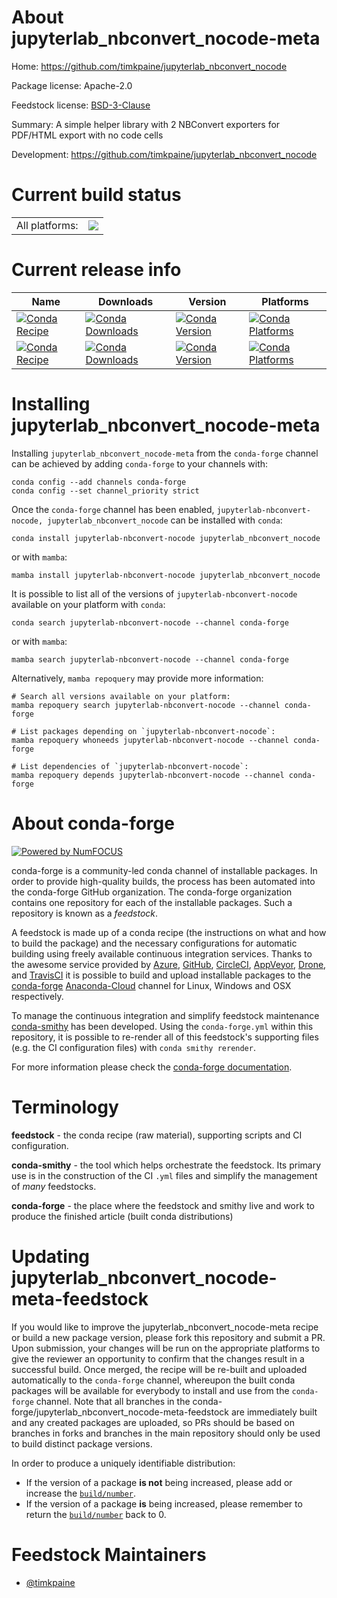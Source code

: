 About jupyterlab_nbconvert_nocode-meta
======================================

Home: https://github.com/timkpaine/jupyterlab_nbconvert_nocode

Package license: Apache-2.0

Feedstock license: [BSD-3-Clause](https://github.com/conda-forge/jupyterlab_nbconvert_nocode-meta-feedstock/blob/main/LICENSE.txt)

Summary: A simple helper library with 2 NBConvert exporters for PDF/HTML export with no code cells

Development: https://github.com/timkpaine/jupyterlab_nbconvert_nocode

Current build status
====================


<table><tr><td>All platforms:</td>
    <td>
      <a href="https://dev.azure.com/conda-forge/feedstock-builds/_build/latest?definitionId=16336&branchName=main">
        <img src="https://dev.azure.com/conda-forge/feedstock-builds/_apis/build/status/jupyterlab_nbconvert_nocode-meta-feedstock?branchName=main">
      </a>
    </td>
  </tr>
</table>

Current release info
====================

| Name | Downloads | Version | Platforms |
| --- | --- | --- | --- |
| [![Conda Recipe](https://img.shields.io/badge/recipe-jupyterlab--nbconvert--nocode-green.svg)](https://anaconda.org/conda-forge/jupyterlab-nbconvert-nocode) | [![Conda Downloads](https://img.shields.io/conda/dn/conda-forge/jupyterlab-nbconvert-nocode.svg)](https://anaconda.org/conda-forge/jupyterlab-nbconvert-nocode) | [![Conda Version](https://img.shields.io/conda/vn/conda-forge/jupyterlab-nbconvert-nocode.svg)](https://anaconda.org/conda-forge/jupyterlab-nbconvert-nocode) | [![Conda Platforms](https://img.shields.io/conda/pn/conda-forge/jupyterlab-nbconvert-nocode.svg)](https://anaconda.org/conda-forge/jupyterlab-nbconvert-nocode) |
| [![Conda Recipe](https://img.shields.io/badge/recipe-jupyterlab_nbconvert_nocode-green.svg)](https://anaconda.org/conda-forge/jupyterlab_nbconvert_nocode) | [![Conda Downloads](https://img.shields.io/conda/dn/conda-forge/jupyterlab_nbconvert_nocode.svg)](https://anaconda.org/conda-forge/jupyterlab_nbconvert_nocode) | [![Conda Version](https://img.shields.io/conda/vn/conda-forge/jupyterlab_nbconvert_nocode.svg)](https://anaconda.org/conda-forge/jupyterlab_nbconvert_nocode) | [![Conda Platforms](https://img.shields.io/conda/pn/conda-forge/jupyterlab_nbconvert_nocode.svg)](https://anaconda.org/conda-forge/jupyterlab_nbconvert_nocode) |

Installing jupyterlab_nbconvert_nocode-meta
===========================================

Installing `jupyterlab_nbconvert_nocode-meta` from the `conda-forge` channel can be achieved by adding `conda-forge` to your channels with:

```
conda config --add channels conda-forge
conda config --set channel_priority strict
```

Once the `conda-forge` channel has been enabled, `jupyterlab-nbconvert-nocode, jupyterlab_nbconvert_nocode` can be installed with `conda`:

```
conda install jupyterlab-nbconvert-nocode jupyterlab_nbconvert_nocode
```

or with `mamba`:

```
mamba install jupyterlab-nbconvert-nocode jupyterlab_nbconvert_nocode
```

It is possible to list all of the versions of `jupyterlab-nbconvert-nocode` available on your platform with `conda`:

```
conda search jupyterlab-nbconvert-nocode --channel conda-forge
```

or with `mamba`:

```
mamba search jupyterlab-nbconvert-nocode --channel conda-forge
```

Alternatively, `mamba repoquery` may provide more information:

```
# Search all versions available on your platform:
mamba repoquery search jupyterlab-nbconvert-nocode --channel conda-forge

# List packages depending on `jupyterlab-nbconvert-nocode`:
mamba repoquery whoneeds jupyterlab-nbconvert-nocode --channel conda-forge

# List dependencies of `jupyterlab-nbconvert-nocode`:
mamba repoquery depends jupyterlab-nbconvert-nocode --channel conda-forge
```


About conda-forge
=================

[![Powered by
NumFOCUS](https://img.shields.io/badge/powered%20by-NumFOCUS-orange.svg?style=flat&colorA=E1523D&colorB=007D8A)](https://numfocus.org)

conda-forge is a community-led conda channel of installable packages.
In order to provide high-quality builds, the process has been automated into the
conda-forge GitHub organization. The conda-forge organization contains one repository
for each of the installable packages. Such a repository is known as a *feedstock*.

A feedstock is made up of a conda recipe (the instructions on what and how to build
the package) and the necessary configurations for automatic building using freely
available continuous integration services. Thanks to the awesome service provided by
[Azure](https://azure.microsoft.com/en-us/services/devops/), [GitHub](https://github.com/),
[CircleCI](https://circleci.com/), [AppVeyor](https://www.appveyor.com/),
[Drone](https://cloud.drone.io/welcome), and [TravisCI](https://travis-ci.com/)
it is possible to build and upload installable packages to the
[conda-forge](https://anaconda.org/conda-forge) [Anaconda-Cloud](https://anaconda.org/)
channel for Linux, Windows and OSX respectively.

To manage the continuous integration and simplify feedstock maintenance
[conda-smithy](https://github.com/conda-forge/conda-smithy) has been developed.
Using the ``conda-forge.yml`` within this repository, it is possible to re-render all of
this feedstock's supporting files (e.g. the CI configuration files) with ``conda smithy rerender``.

For more information please check the [conda-forge documentation](https://conda-forge.org/docs/).

Terminology
===========

**feedstock** - the conda recipe (raw material), supporting scripts and CI configuration.

**conda-smithy** - the tool which helps orchestrate the feedstock.
                   Its primary use is in the construction of the CI ``.yml`` files
                   and simplify the management of *many* feedstocks.

**conda-forge** - the place where the feedstock and smithy live and work to
                  produce the finished article (built conda distributions)


Updating jupyterlab_nbconvert_nocode-meta-feedstock
===================================================

If you would like to improve the jupyterlab_nbconvert_nocode-meta recipe or build a new
package version, please fork this repository and submit a PR. Upon submission,
your changes will be run on the appropriate platforms to give the reviewer an
opportunity to confirm that the changes result in a successful build. Once
merged, the recipe will be re-built and uploaded automatically to the
`conda-forge` channel, whereupon the built conda packages will be available for
everybody to install and use from the `conda-forge` channel.
Note that all branches in the conda-forge/jupyterlab_nbconvert_nocode-meta-feedstock are
immediately built and any created packages are uploaded, so PRs should be based
on branches in forks and branches in the main repository should only be used to
build distinct package versions.

In order to produce a uniquely identifiable distribution:
 * If the version of a package **is not** being increased, please add or increase
   the [``build/number``](https://docs.conda.io/projects/conda-build/en/latest/resources/define-metadata.html#build-number-and-string).
 * If the version of a package **is** being increased, please remember to return
   the [``build/number``](https://docs.conda.io/projects/conda-build/en/latest/resources/define-metadata.html#build-number-and-string)
   back to 0.

Feedstock Maintainers
=====================

* [@timkpaine](https://github.com/timkpaine/)

